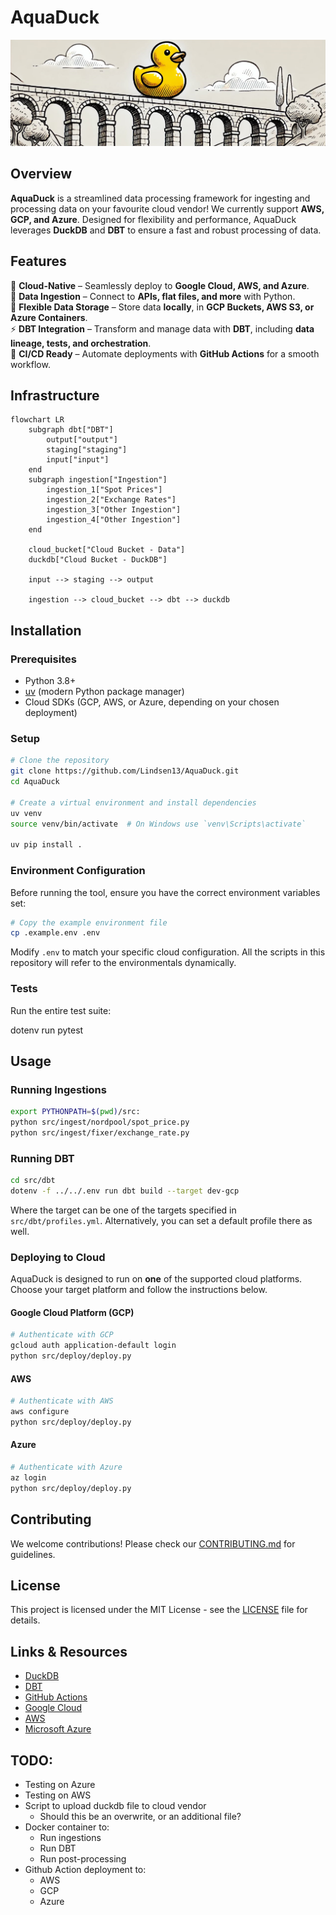 # AquaDuck
![AquaDuck Banner](docs/AquaDuck.PNG)

## Overview

**AquaDuck** is a streamlined data processing framework for ingesting and processing data on your favourite cloud vendor! We currently support **AWS, GCP, and Azure**. Designed for flexibility and performance, AquaDuck leverages **DuckDB** and **DBT** to ensure a fast and robust processing of data.

## Features

🚀 **Cloud-Native** – Seamlessly deploy to **Google Cloud, AWS, and Azure**.  
🔗 **Data Ingestion** – Connect to **APIs, flat files, and more** with Python.  
💾 **Flexible Data Storage** – Store data **locally**, in **GCP Buckets, AWS S3, or Azure Containers**.  
⚡ **DBT Integration** – Transform and manage data with **DBT**, including **data lineage, tests, and orchestration**.  
🤖 **CI/CD Ready** – Automate deployments with **GitHub Actions** for a smooth workflow.  

## Infrastructure

```mermaid
flowchart LR
    subgraph dbt["DBT"]
        output["output"]
        staging["staging"]
        input["input"]
    end
    subgraph ingestion["Ingestion"]
        ingestion_1["Spot Prices"]
        ingestion_2["Exchange Rates"]
        ingestion_3["Other Ingestion"]
        ingestion_4["Other Ingestion"]
    end

    cloud_bucket["Cloud Bucket - Data"]
    duckdb["Cloud Bucket - DuckDB"]

    input --> staging --> output
    
    ingestion --> cloud_bucket --> dbt --> duckdb 
```

## Installation

### Prerequisites

- Python 3.8+
- [uv](https://github.com/astral-sh/uv) (modern Python package manager)
- Cloud SDKs (GCP, AWS, or Azure, depending on your chosen deployment)

### Setup

```sh
# Clone the repository
git clone https://github.com/Lindsen13/AquaDuck.git
cd AquaDuck

# Create a virtual environment and install dependencies
uv venv
source venv/bin/activate  # On Windows use `venv\Scripts\activate`

uv pip install .
```

### Environment Configuration

Before running the tool, ensure you have the correct environment variables set:

```sh
# Copy the example environment file
cp .example.env .env
```

Modify `.env` to match your specific cloud configuration. All the scripts in this repository will refer to the environmentals dynamically.

### Tests

Run the entire test suite:

dotenv run pytest

## Usage

### Running Ingestions

```sh
export PYTHONPATH=$(pwd)/src:
python src/ingest/nordpool/spot_price.py
python src/ingest/fixer/exchange_rate.py
```

### Running DBT

```sh
cd src/dbt
dotenv -f ../../.env run dbt build --target dev-gcp
```

Where the target can be one of the targets specified in `src/dbt/profiles.yml`. Alternatively, you can set a default profile there as well.

### Deploying to Cloud

AquaDuck is designed to run on **one** of the supported cloud platforms. Choose your target platform and follow the instructions below.

#### Google Cloud Platform (GCP)

```sh
# Authenticate with GCP
gcloud auth application-default login
python src/deploy/deploy.py
```

#### AWS

```sh
# Authenticate with AWS
aws configure
python src/deploy/deploy.py
```

#### Azure

```sh
# Authenticate with Azure
az login
python src/deploy/deploy.py
```

## Contributing

We welcome contributions! Please check our [CONTRIBUTING.md](CONTRIBUTING.md) for guidelines.

## License

This project is licensed under the MIT License - see the [LICENSE](LICENSE) file for details.

## Links & Resources

- [DuckDB](https://duckdb.org/)
- [DBT](https://www.getdbt.com/)
- [GitHub Actions](https://docs.github.com/en/actions)
- [Google Cloud](https://cloud.google.com/)
- [AWS](https://aws.amazon.com/)
- [Microsoft Azure](https://azure.microsoft.com/)

## TODO:
- Testing on Azure
- Testing on AWS
- Script to upload duckdb file to cloud vendor
    - Should this be an overwrite, or an additional file?
- Docker container to:
    - Run ingestions
    - Run DBT
    - Run post-processing
- Github Action deployment to:
    - AWS
    - GCP
    - Azure